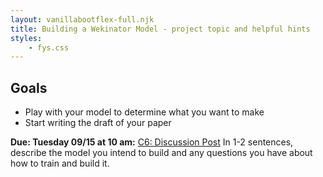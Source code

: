 ```yaml
---
layout: vanillabootflex-full.njk
title: Building a Wekinator Model - project topic and helpful hints
styles:
	- fys.css
---
```


## Goals

- Play with your model to determine what you want to make
- Start writing the draft of your paper

**Due: Tuesday 09/15 at 10 am:** [C6: Discussion Post](https://d2l.mountunion.edu/d2l/le/35016/discussions/topics/8804/View) In 1-2 sentences, describe the model you intend to build and any questions you have about how to train and build it.